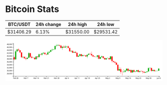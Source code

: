 # Bitcoin Stats

BTC/USDT|24h change|24h high|24h low|
|---|---|---|---|
|$31406.29|6.13%|$31550.00|$29531.42|

<img src="./chart.svg">
